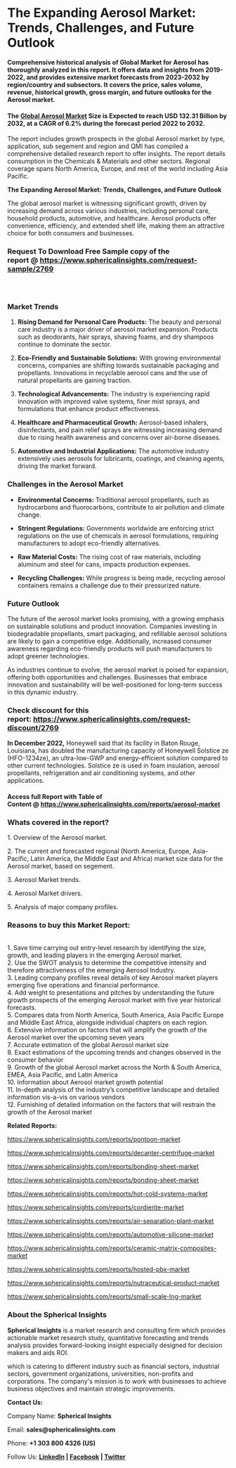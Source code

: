 <div class="content-title">
<h1>The Expanding Aerosol Market: Trends, Challenges, and Future Outlook</h1>
<div class="content-body__detail">
<section id="section_0" class="entry fr-view">
<p><strong>Comprehensive historical analysis of Global Market for Aerosol has thoroughly analyzed in this report. It offers data and insights from 2019-2022, and provides extensive market forecasts from 2023-2032 by region/country and subsectors. It covers the price, sales volume, revenue, historical growth, gross margin, and future outlooks for the Aerosol market.</strong></p>
<h4><strong>The&nbsp;<a href="https://www.sphericalinsights.com/reports/aerosol-market" target="_blank" rel="noopener">Global Aerosol Market</a>&nbsp;Size is Expected to reach USD 132.31 Billion by 2032, at a CAGR of 6.2% during the forecast period 2022 to 2032.</strong></h4>
<p>The report includes growth prospects in the global Aerosol market by type, application, sub segement and region and QMI has compiled a comprehensive detailed research report to offer insights. The report details consumption in the Chemicals &amp; Materials and other sectors. Regional coverage spans North America, Europe, and rest of the world including Asia Pacific.</p>
<p data-pm-slice="1 1 []"><strong>The Expanding Aerosol Market: Trends, Challenges, and Future Outlook</strong></p>
<p>The global aerosol market is witnessing significant growth, driven by increasing demand across various industries, including personal care, household products, automotive, and healthcare. Aerosol products offer convenience, efficiency, and extended shelf life, making them an attractive choice for both consumers and businesses.</p>
<h3>Request To Download Free Sample copy of the report&nbsp;@&nbsp;<a href="https://www.sphericalinsights.com/request-sample/2769" target="_blank" rel="noopener">https://www.sphericalinsights.com/request-sample/2769</a></h3>
<h3>&nbsp;</h3>
<h3 data-pm-slice="1 1 []"><strong>Market Trends</strong></h3>
<ol start="1" data-spread="false">
<li>
<p><strong>Rising Demand for Personal Care Products:</strong>&nbsp;The beauty and personal care industry is a major driver of aerosol market expansion. Products such as deodorants, hair sprays, shaving foams, and dry shampoos continue to dominate the sector.</p>
</li>
<li>
<p><strong>Eco-Friendly and Sustainable Solutions:</strong>&nbsp;With growing environmental concerns, companies are shifting towards sustainable packaging and propellants. Innovations in recyclable aerosol cans and the use of natural propellants are gaining traction.</p>
</li>
<li>
<p><strong>Technological Advancements:</strong>&nbsp;The industry is experiencing rapid innovation with improved valve systems, finer mist sprays, and formulations that enhance product effectiveness.</p>
</li>
<li>
<p><strong>Healthcare and Pharmaceutical Growth:</strong>&nbsp;Aerosol-based inhalers, disinfectants, and pain relief sprays are witnessing increasing demand due to rising health awareness and concerns over air-borne diseases.</p>
</li>
<li>
<p><strong>Automotive and Industrial Applications:</strong>&nbsp;The automotive industry extensively uses aerosols for lubricants, coatings, and cleaning agents, driving the market forward.</p>
</li>
</ol>
<h3 data-pm-slice="1 1 []"><strong>Challenges in the Aerosol Market</strong></h3>
<ul data-spread="false">
<li>
<p><strong>Environmental Concerns:</strong>&nbsp;Traditional aerosol propellants, such as hydrocarbons and fluorocarbons, contribute to air pollution and climate change.</p>
</li>
<li>
<p><strong>Stringent Regulations:</strong>&nbsp;Governments worldwide are enforcing strict regulations on the use of chemicals in aerosol formulations, requiring manufacturers to adopt eco-friendly alternatives.</p>
</li>
<li>
<p><strong>Raw Material Costs:</strong>&nbsp;The rising cost of raw materials, including aluminum and steel for cans, impacts production expenses.</p>
</li>
<li>
<p><strong>Recycling Challenges:</strong>&nbsp;While progress is being made, recycling aerosol containers remains a challenge due to their pressurized nature.</p>
</li>
</ul>
<h3><strong>Future Outlook</strong></h3>
<p>The future of the aerosol market looks promising, with a growing emphasis on sustainable solutions and product innovation. Companies investing in biodegradable propellants, smart packaging, and refillable aerosol solutions are likely to gain a competitive edge. Additionally, increased consumer awareness regarding eco-friendly products will push manufacturers to adopt greener technologies.</p>
<p>As industries continue to evolve, the aerosol market is poised for expansion, offering both opportunities and challenges. Businesses that embrace innovation and sustainability will be well-positioned for long-term success in this dynamic industry.</p>
<h3>Check discount for this report:&nbsp;<a href="https://www.sphericalinsights.com/request-discount/2769">https://www.sphericalinsights.com/request-discount/2769</a></h3>
<p><strong>In December 2022,</strong>&nbsp;Honeywell said that its facility in Baton Rouge, Louisiana, has doubled the manufacturing capacity of Honeywell Solstice ze (HFO-1234ze), an ultra-low-GWP and energy-efficient solution compared to other current technologies. Solstice ze is used in foam insulation, aerosol propellants, refrigeration and air conditioning systems, and other applications.</p>
<h4>Access full Report with Table of Content&nbsp;@&nbsp;<a href="https://www.sphericalinsights.com/reports/aerosol-market" target="_blank" rel="noopener">https://www.sphericalinsights.com/reports/aerosol-market</a></h4>
<h3><strong>Whats covered in the report?</strong></h3>
<p>1. Overview of the Aerosol market.</p>
<p>2. The current and forecasted regional (North America, Europe, Asia-Pacific, Latin America, the Middle East and Africa) market size data for the Aerosol market, based on segement.</p>
<p>3. Aerosol Market trends.</p>
<p>4. Aerosol Market drivers.</p>
<p>5. Analysis of major company profiles.</p>
<h3><strong>Reasons to buy this Market Report:</strong></h3>
<p><br />1. Save time carrying out entry-level research by identifying the size, growth, and leading players in the emerging Aerosol market.<br />2. Use the SWOT analysis to determine the competitive intensity and therefore attractiveness of the emerging Aerosol Industry.<br />3. Leading company profiles reveal details of key Aerosol market players emerging five operations and financial performance.<br />4. Add weight to presentations and pitches by understanding the future growth prospects of the emerging Aerosol market with five year historical forecasts.<br />5. Compares data from North America, South America, Asia Pacific Europe and Middle East Africa, alongside individual chapters on each region.<br />6. Extensive information on factors that will amplify the growth of the Aerosol market over the upcoming seven years<br />7. Accurate estimation of the global Aerosol market size<br />8. Exact estimations of the upcoming trends and changes observed in the consumer behavior<br />9. Growth of the global Aerosol market across the North &amp; South America, EMEA, Asia Pacific, and Latin America<br />10. Information about Aerosol market growth potential<br />11. In-depth analysis of the industry&rsquo;s competitive landscape and detailed information vis-a-vis on various vendors<br />12. Furnishing of detailed information on the factors that will restrain the growth of the Aerosol market</p>
<p><strong>Related Reports:</strong></p>
<p><a href="https://www.sphericalinsights.com/reports/pontoon-market">https://www.sphericalinsights.com/reports/pontoon-market</a></p>
<p><a href="https://www.sphericalinsights.com/reports/decanter-centrifuge-market">https://www.sphericalinsights.com/reports/decanter-centrifuge-market</a></p>
<p><a href="https://www.sphericalinsights.com/reports/bonding-sheet-market">https://www.sphericalinsights.com/reports/bonding-sheet-market</a>&nbsp;</p>
<p><a href="https://www.sphericalinsights.com/reports/bonding-sheet-market">https://www.sphericalinsights.com/reports/bonding-sheet-market</a></p>
<p><a href="https://www.sphericalinsights.com/reports/hot-cold-systems-market">https://www.sphericalinsights.com/reports/hot-cold-systems-market</a></p>
<p><a href="https://www.sphericalinsights.com/reports/cordierite-market">https://www.sphericalinsights.com/reports/cordierite-market</a></p>
<p><a href="https://www.sphericalinsights.com/reports/air-separation-plant-market">https://www.sphericalinsights.com/reports/air-separation-plant-market</a></p>
<p><a href="https://www.sphericalinsights.com/reports/automotive-silicone-market">https://www.sphericalinsights.com/reports/automotive-silicone-market</a></p>
<p><a href="https://www.sphericalinsights.com/reports/ceramic-matrix-composites-market">https://www.sphericalinsights.com/reports/ceramic-matrix-composites-market</a></p>
<p><a href="https://www.sphericalinsights.com/reports/hosted-pbx-market">https://www.sphericalinsights.com/reports/hosted-pbx-market</a></p>
<p><a href="https://www.sphericalinsights.com/reports/nutraceutical-product-market">https://www.sphericalinsights.com/reports/nutraceutical-product-market</a></p>
<p><a href="https://www.sphericalinsights.com/reports/small-scale-lng-market">https://www.sphericalinsights.com/reports/small-scale-lng-market</a>&nbsp;</p>
<h3><strong>About the Spherical Insights</strong></h3>
<p><strong>Spherical Insights</strong>&nbsp;is a market research and consulting firm which provides actionable market research study, quantitative forecasting and trends analysis provides forward-looking insight especially designed for decision makers and aids ROI.</p>
<p>which is catering to different industry such as financial sectors, industrial sectors, government organizations, universities, non-profits and corporations. The company's mission is to work with businesses to achieve business objectives and maintain strategic improvements.</p>
<p><strong>Contact Us:</strong></p>
<p>Company Name:&nbsp;<strong>Spherical Insights</strong></p>
<p>Email:&nbsp;<strong>sales@sphericalinsights.com</strong></p>
<p>Phone:&nbsp;<strong>+1 303 800 4326 (US)</strong></p>
<p>Follow Us:&nbsp;<strong><a href="https://www.linkedin.com/company/spherical-insight/"><u>LinkedIn</u></a>&nbsp;|&nbsp;<a href="https://www.facebook.com/sphericalinsights22"><u>Facebook</u></a>&nbsp;|&nbsp;<a href="https://twitter.com/SInsights_US"><u>Twitter</u></a></strong></p>
<div class="clear">&nbsp;</div>
</section>
</div>
</div>

